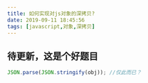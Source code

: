 ```yaml
---
title: 如何实现对js对象的深拷贝?
date: 2019-09-11 18:45:56
tags: [javascript,对象,深拷贝]
---
```


## 待更新，这是个好题目

```javascript
JSON.parse(JSON.stringify(obj)); //仅此而已？
```
